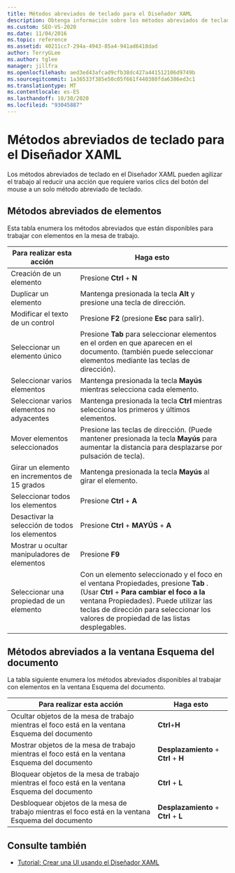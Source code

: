 ```yaml
---
title: Métodos abreviados de teclado para el Diseñador XAML
description: Obtenga información sobre los métodos abreviados de teclado en el Diseñador XAML que tengan acceso a los comandos para trabajar con elementos en la mesa de trabajo y en la ventana esquema del documento.
ms.custom: SEO-VS-2020
ms.date: 11/04/2016
ms.topic: reference
ms.assetid: 40211cc7-294a-4943-85a4-941ad6418dad
author: TerryGLee
ms.author: tglee
manager: jillfra
ms.openlocfilehash: aed3ed43afcad9cfb38dc427a441512106d9749b
ms.sourcegitcommit: 1a36533f385e50c05f661f440380fda6386ed3c1
ms.translationtype: MT
ms.contentlocale: es-ES
ms.lasthandoff: 10/30/2020
ms.locfileid: "93045887"
---
```

# <a name="keyboard-shortcuts-for-xaml-designer"></a>Métodos abreviados de teclado para el Diseñador XAML

Los métodos abreviados de teclado en el Diseñador XAML pueden agilizar el trabajo al reducir una acción que requiere varios clics del botón del mouse a un solo método abreviado de teclado.

## <a name="element-shortcuts"></a>Métodos abreviados de elementos

Esta tabla enumera los métodos abreviados que están disponibles para trabajar con elementos en la mesa de trabajo.

|**Para realizar esta acción**|**Haga esto**|
| - |-----------------|
|Creación de un elemento|Presione **Ctrl** + **N**|
|Duplicar un elemento|Mantenga presionada la tecla **Alt** y presione una tecla de dirección.|
|Modificar el texto de un control|Presione **F2** (presione **Esc** para salir).|
|Seleccionar un elemento único|Presione **Tab** para seleccionar elementos en el orden en que aparecen en el documento. (también puede seleccionar elementos mediante las teclas de dirección).|
|Seleccionar varios elementos|Mantenga presionada la tecla **Mayús** mientras selecciona cada elemento.|
|Seleccionar varios elementos no adyacentes|Mantenga presionada la tecla **Ctrl** mientras selecciona los primeros y últimos elementos.|
|Mover elementos seleccionados|Presione las teclas de dirección. (Puede mantener presionada la tecla **Mayús** para aumentar la distancia para desplazarse por pulsación de tecla).|
|Girar un elemento en incrementos de 15 grados|Mantenga presionada la tecla **Mayús** al girar el elemento.|
|Seleccionar todos los elementos|Presione **Ctrl** + **A**|
|Desactivar la selección de todos los elementos|Presione **Ctrl** + **MAYÚS** + **A**|
|Mostrar u ocultar manipuladores de elementos|Presione **F9**|
|Seleccionar una propiedad de un elemento|Con un elemento seleccionado y el foco en el ventana Propiedades, presione **Tab** . (Usar **Ctrl** + **Para cambiar el foco a la** ventana Propiedades). Puede utilizar las teclas de dirección para seleccionar los valores de propiedad de las listas desplegables.|

## <a name="document-outline-window-shortcuts"></a>Métodos abreviados a la ventana Esquema del documento

La tabla siguiente enumera los métodos abreviados disponibles al trabajar con elementos en la ventana Esquema del documento.

|**Para realizar esta acción**|**Haga esto**|
| - |-----------------|
|Ocultar objetos de la mesa de trabajo mientras el foco está en la ventana Esquema del documento|**Ctrl**+**H**|
|Mostrar objetos de la mesa de trabajo mientras el foco está en la ventana Esquema del documento|**Desplazamiento** + **Ctrl** + **H**|
|Bloquear objetos de la mesa de trabajo mientras el foco está en la ventana Esquema del documento|**Ctrl** + **L**|
|Desbloquear objetos de la mesa de trabajo mientras el foco está en la ventana Esquema del documento|**Desplazamiento** + **Ctrl** + **L**|

## <a name="see-also"></a>Consulte también

- [Tutorial: Crear una UI usando el Diseñador XAML](../xaml-tools/creating-a-ui-by-using-xaml-designer-in-visual-studio.md)
